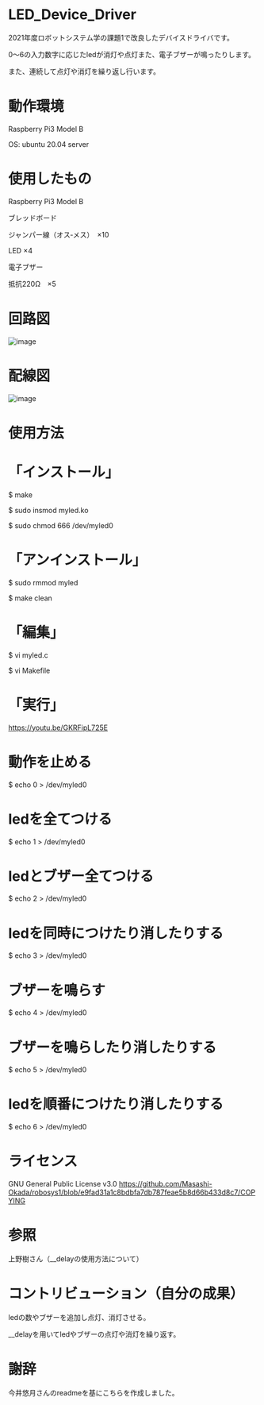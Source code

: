 # LED_Device_Driver
2021年度ロボットシステム学の課題1で改良したデバイスドライバです。

0～6の入力数字に応じたledが消灯や点灯また、電子ブザーが鳴ったりします。

また、連続して点灯や消灯を繰り返し行います。


# 動作環境
Raspberry Pi3 Model B

OS: ubuntu 20.04 server

# 使用したもの
Raspberry Pi3 Model B

ブレッドボード

ジャンパー線（オス‐メス）　×10

LED ×4

電子ブザー

抵抗220Ω　×5


# 回路図
![image](https://user-images.githubusercontent.com/92083106/146315685-fa5f8062-741b-4a9b-9193-18b106f8e093.png)

# 配線図
![image](https://user-images.githubusercontent.com/92083106/146252105-9ab0c7ee-3a8c-41b0-9679-5fcace129244.png)



# 使用方法
# 「インストール」

$ make

$ sudo insmod myled.ko

$ sudo chmod 666 /dev/myled0

# 「アンインストール」
$ sudo rmmod myled

$ make clean

# 「編集」
$ vi myled.c

$ vi Makefile

# 「実行」
https://youtu.be/GKRFipL725E
# 動作を止める
$ echo 0 > /dev/myled0
# ledを全てつける
$ echo 1 > /dev/myled0 
# ledとブザー全てつける
$ echo 2 > /dev/myled0 
# ledを同時につけたり消したりする
$ echo 3 > /dev/myled0 
# ブザーを鳴らす
$ echo 4 > /dev/myled0 
# ブザーを鳴らしたり消したりする
$ echo 5 > /dev/myled0 
# ledを順番につけたり消したりする
$ echo 6 > /dev/myled0 

# ライセンス
GNU General Public License v3.0
https://github.com/Masashi-Okada/robosys1/blob/e9fad31a1c8bdbfa7db787feae5b8d66b433d8c7/COPYING

# 参照
上野樹さん（__delayの使用方法について）

# コントリビューション（自分の成果）
ledの数やブザーを追加し点灯、消灯させる。

__delayを用いてledやブザーの点灯や消灯を繰り返す。

# 謝辞
今井悠月さんのreadmeを基にこちらを作成しました。
